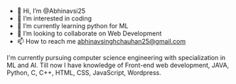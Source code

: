 - 👋 Hi, I’m @Abhinavsi25
- 👀 I’m interested in coding
- 🌱 I’m currently learning python for ML
- 💞️ I’m looking to collaborate on Web Development
- 📫 How to reach me abhinavsinghchauhan25@gmail.com

I'm currently pursuing computer science engineering with specialization in ML and Al. 
Till now I have knowledge of Front-end web development, JAVA, Python, C, C++, HTML, CSS, JavaScript, Wordpress.
